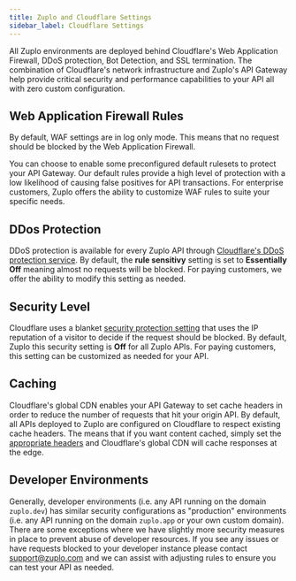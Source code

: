 ```yaml
---
title: Zuplo and Cloudflare Settings
sidebar_label: Cloudflare Settings
---
```


All Zuplo environments are deployed behind Cloudflare's Web Application Firewall, DDoS protection, Bot Detection, and SSL termination. The combination of Cloudflare's network infrastructure and Zuplo's API Gateway help provide critical security and performance capabilities to your API all with zero custom configuration.

## Web Application Firewall Rules

By default, WAF settings are in log only mode. This means that no request should be blocked by the Web Application Firewall.

You can choose to enable some preconfigured default rulesets to protect your API Gateway. Our default rules provide a high level of protection with a low likelihood of causing false positives for API transactions. For enterprise customers, Zuplo offers the ability to customize WAF rules to suite your specific needs.

## DDos Protection

DDoS protection is available for every Zuplo API through [Cloudflare's DDoS protection service](https://support.cloudflare.com/hc/en-us/articles/200172676-Understanding-Cloudflare-DDoS-protection). By default, the **rule sensitivy** setting is set to **Essentially Off** meaning almost no requests will be blocked. For paying customers, we offer the ability to modify this setting as needed.

## Security Level

Cloudflare uses a blanket [security protection setting](https://support.cloudflare.com/hc/en-us/articles/200170056-Understanding-the-Cloudflare-Security-Level) that uses the IP reputation of a visitor to decide if the request should be blocked. By default, Zuplo this security setting is **Off** for all Zuplo APIs. For paying customers, this setting can be customized as needed for your API.

## Caching

Cloudflare's global CDN enables your API Gateway to set cache headers in order to reduce the number of requests that hit your origin API. By default, all APIs deployed to Zuplo are configured on Cloudflare to respect existing cache headers. The means that if you want content cached, simply set the [appropriate headers](https://developers.cloudflare.com/cache/about/cache-control/) and Cloudflare's global CDN will cache responses at the edge.

## Developer Environments

Generally, developer environments (i.e. any API running on the domain `zuplo.dev`) has similar security configurations as "production" environments (i.e. any API running on the domain `zuplo.app` or your own custom domain). There are some exceptions where we have slightly more security measures in place to prevent abuse of developer resources. If you see any issues or have requests blocked to your developer instance please contact [support@zuplo.com](mailto:support@zuplo.com) and we can assist with adjusting rules to ensure you can test your API as needed.
